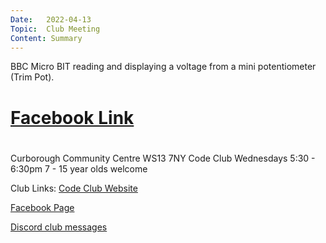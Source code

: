 ```yaml
---
Date:   2022-04-13
Topic:  Club Meeting
Content: Summary
---
```

BBC Micro BIT reading and displaying a voltage from a mini potentiometer (Trim Pot).

# [Facebook Link](https://www.facebook.com/1481985248595237/posts/4768051243321938/)

#
Curborough Community Centre
WS13 7NY
Code Club
Wednesdays 5:30 - 6:30pm
7 - 15 year olds welcome

Club Links:
[Code Club Website](https://lichfield-code-club.github.io/)

[Facebook Page](https://www.facebook.com/LichfieldCoders)

[Discord club messages](https://discord.gg/szz6xGK)
